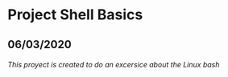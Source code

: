 # Project Shell Basics
## 06/03/2020
###### This proyect is created to do an excersice about the Linux bash 
